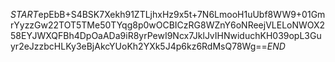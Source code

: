 $START$epEbB+S4BSK7Xekh91ZTLjhxHz9x5t+7N6LmooH1uUbf8WW9+01GmrYyzzGw22TOT5TMe50TYqg8p0wOCBICzRG8WZnY6oNReejVLELoNWOX258EYJWXQFBh4DpOaADa9iR8yrPewI9Ncx7JklJvIHNwiduchKH039opL3Guyr2eJzzbcHLKy3eBjAkcYUoKh2YXk5J4p6kz6RdMsQ78Wg==$END$